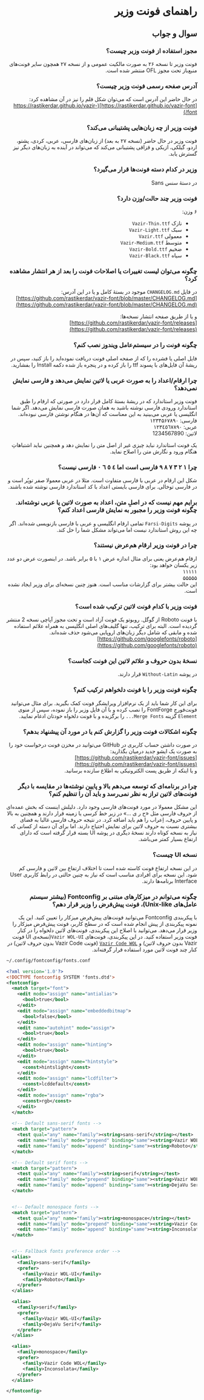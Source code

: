 <div dir="rtl">

# راهنمای فونت وزیر

## سوال و جواب

### مجوز استفاده از فونت وزیر چیست؟

فونت وزیر تا نسخه ۲۶ به صورت مالکیت عمومی و از نسخه ۲۷ همچون سایر فونت‌های منبع‌باز تحت مجوز OFL منتشر شده است.

### آدرس صفحه رسمی فونت وزیر چیست؟

در حال حاضر این آدرس است که می‌توان شکل قلم را نیز در آن مشاهده کرد:  
[https://rastikerdar.github.io/vazir-font](https://rastikerdar.github.io/vazir-font/)

### فونت وزیر از چه زبان‌هایی پشتیبانی می‌کند؟

فونت وزیر در حال حاضر (نسخه ۲۷ به بعد) از زبان‌های فارسی، عربی، کردی، پشتو، اردو، گیلکی، ازبکی و قزاقی پشتیبانی می‌کند که می‌تواند در آینده به زبان‌های دیگر نیز گسترش یابد.

### وزیر در کدام دسته فونت‌ها قرار می‌گیرد؟

در دستهٔ سنس Sans

### فونت وزیر چند حالت/وزن دارد؟

۶ وزن:

- نازک `Vazir-Thin.ttf`
- سبک `Vazir-Light.ttf`
- معمولی `Vazir.ttf`
- متوسط `Vazir-Medium.ttf`
- ضخیم `Vazir-Bold.ttf`
- سیاه `Vazir-Black.ttf`

### چگونه می‌توان لیست تغییرات یا اصلاحات فونت را بعد از هر انتشار مشاهده کرد؟

در فایل ‍`CHANGELOG.md` موجود در بستهٔ کامل و یا در این آدرس:  
[https://github.com/rastikerdar/vazir-font/blob/master/CHANGELOG.md](https://github.com/rastikerdar/vazir-font/blob/master/CHANGELOG.md)

و یا از طریق صفحه انتشار نسخه‌ها:  
[https://github.com/rastikerdar/vazir-font/releases](https://github.com/rastikerdar/vazir-font/releases)

### چگونه فونت را در سیستم‌عامل ویندوز نصب کنم؟

فایل اصلی یا فشرده را که از صفحه اصلی فونت دریافت نموده‌اید را باز کنید، سپس در ریشهٔ آن فایل‌های با پسوند ttf را باز کرده و در پنجره باز شده دکمه Install را بفشارید.

### چرا ارقام/اعداد را به صورت عربی یا لاتین نمایش می‌دهد و فارسی نمایش نمی‌دهد؟

فونت وزیر استاندارد که در ریشهٔ بستهٔ کامل قرار دارد در صورتی که ارقام را طبق استاندارد ورودی فارسی نوشته باشید به همان صورت فارسی نمایش می‌دهد. اگر شما انگلیسی یا عربی می‌بینید به این معناست که آن‌ها در هنگام نوشتن فارسی نبوده‌اند.  
فارسی: ۱۲۳۴۵۶۷۸۹۰  
عربی: ١٢٣٤٥٦٧٨٩٠  
لاتین: 1234567890  

یک فونت استاندارد نباید چیزی غیر از اصل متن را نمایش دهد و همچنین نباید اشتباهاتِ هنگام ورود و نگارش متن را اصلاح نماید.

### چرا ۱ ۲ ۳ ۷ ۸ ۹ فارسی است اما ٤ ٥ ٦ ٠ فارسی نیست؟

شکل این ارقام در عربی با فارسی متفاوت است. مثلا در عربی معمولا صفر توپُر است و در فارسی توخالی. برای فارسی بایستی اعداد با کد استاندارد فارسی نوشته شده باشند.

### برایم مهم نیست که در اصلِ متن، اعداد به صورت لاتین یا عربی نوشته‌اند. چگونه فونت وزیر را مجبور به نمایش فارسی اعداد کنم؟

در پوشه `Farsi-Digits` تمامی ارقام انگلیسی و عربی با فارسی بازنویسی شده‌اند. اگر چه این روش استاندارد نیست اما می‌تواند مشکل شما را حل کند.

### چرا در فونت وزیر ارقام هم‌عرض نیستند؟

ارقام هم‌عرض یعنی برای مثال اندازه عرض ۱ با ۵ برابر باشد. در اینصورت عرض دو عدد زیر یکسان خواهد بود:  
۱۱۱۱۱  
۵۵۵۵۵  
این حالت بیشتر برای گزارشات مناسب است. هنوز چنین نسخه‌ای برای وزیر ایجاد نشده است.

### فونت وزیر با کدام فونت لاتین ترکیب شده است؟

با فونت Roboto از گوگل. روبوتو یک فونت آزاد است و تحت مجوز آپاچی نسخه 2 منتشر گردیده است. البته برای ترکیب، تنها گلیف‌های اصلی انگلیسی به همراه علائم استفاده شده و مابقی که شامل دیگر زبان‌های اروپایی می‌شود حذف شده‌اند.  
[https://github.com/googlefonts/roboto](https://github.com/googlefonts/roboto)

### نسخهٔ بدون حروف و علائم لاتین این فونت کجاست؟

در پوشه `Without-Latin` قرار دارند.

### چگونه فونت وزیر را با فونت دلخواهم ترکیب کنم؟

برای این کار شما باید از یک نرم‌افزار ویرایشگر فونت کمک بگیرید. برای مثال می‌توانید فونت‌فورج FontForge را نصب کرده و با آن فایل وزیر را باز نموده، سپس از منوی `Element` گزینه `Merge Fonts...` را برگزیده و با فونت دلخواه خودتان ادغام نمایید.

### چگونه اشکالات فونت وزیر را گزارش کنم یا در مورد آن پیشنهاد بدهم؟

در صورت داشتن حساب کاربری در GitHub می‌توانید در مخزن فونت درخواست خود را به صورت یک ایشو جدید درمیان بگذارید:  
[https://github.com/rastikerdar/vazir-font/issues](https://github.com/rastikerdar/vazir-font/issues)  
و یا اینکه از طریق پست الکترونیکی به اطلاع سازنده برسانید.

### چرا در برنامه‌ای که توسعه می‌دهم بالا و پایین نوشته‌ها در مقایسه با دیگر فونت‌های لاتین تراز به نظر نمی‌رسد و باید آن را تنظیم کنم؟

این مشکل معمولا در مورد فونت‌های فارسی وجود دارد. دلیلش اینست که بخش عمده‌ای از حروف فارسی مثل «ح ر ی ...» در زیر خط کرسی یا زمینه قرار دارند و همچنین به بالا و پایین حروف، اِعراب را هم باید اضافه کرد. در نتیجه حروف فارسی غالبا به فضای بیشتری نسبت به حروف لاتین برای نمایش احتیاج دارند. اما برای آن دسته از کسانی که نیاز به نسخه کوتاه دارند نسخهٔ دیگری در پوشه UI بسته قرار گرفته است که دارای ارتفاع بسیار کمتر می‌باشد.

### نسخه UI چیست؟
در این نسخه ارتفاع فونت کاسته شده است تا اختلاف ارتفاع بین لاتین و فارسی کم شود. این نسخه برای افرادی مناسب است که نیاز به چنین حالتی در رابط کاربری User Interface برنامه‌ها دارند.

### چگونه می‌توانم در میزکارهای مبتنی بر Fontconfig (بیشتر سیستم عامل‌های Unix-like)، فونت پیش‌فرض را وزیر قرار دهم؟

با پیکربندی Fontconfig می‌توانید فونت‌های پیش‌فرض میزکار را تعیین کنید. این یک نمونه پیکربندی از پیش انجام شده است که در سطح کاربر، فونت پیش‌فرض میزکار را وزیر قرار می‌دهد. می‌توانید با اصلاح این پیکربندی، فونت‌های لاتین دلخواه را در کنار فونت وزیر استفاده کنید. در این پیکربندی، فونت‌های `Vazir WOL-UI`(نسخه‌ی UI فونت Vazir بدون حروف لاتین) و [`Vazir Code WOL`](https://github.com/rastikerdar/vazir-code-font) (فونت Vazir Code بدون حروف لاتین) در کنار چند فونت لاتین مورد استفاده قرار گرفته‌اند.

<div dir="ltr">
  
```xml
~/.config/fontconfig/fonts.conf

<?xml version='1.0'?>
<!DOCTYPE fontconfig SYSTEM 'fonts.dtd'>
<fontconfig>
  <match target="font">
    <edit mode="assign" name="antialias">
      <bool>true</bool>
    </edit>
    <edit mode="assign" name="embeddedbitmap">
      <bool>false</bool>
    </edit>
    <edit name="autohint" mode="assign">
      <bool>true</bool>
    </edit>
    <edit mode="assign" name="hinting">
      <bool>true</bool>
    </edit>
    <edit mode="assign" name="hintstyle">
      <const>hintslight</const>
    </edit>
    <edit mode="assign" name="lcdfilter">
      <const>lcddefault</const>
    </edit>
    <edit mode="assign" name="rgba">
      <const>rgb</const>
    </edit>
  </match>
  
  <!-- Default sans-serif fonts -->
  <match target="pattern">
    <test qual="any" name="family"><string>sans-serif</string></test>
    <edit name="family" mode="prepend" binding="same"><string>Vazir WOL-UI</string></edit>
    <edit name="family" mode="append" binding="same"><string>Roboto</string></edit>
  </match>

  <!-- Default serif fonts -->
  <match target="pattern">
    <test qual="any" name="family"><string>serif</string></test>
    <edit name="family" mode="prepend" binding="same"><string>Vazir WOL-UI</string></edit>
    <edit name="family" mode="append" binding="same"><string>DejaVu Serif</string></edit>
  </match>


  <!-- Default monospace fonts -->
  <match target="pattern">
    <test qual="any" name="family"><string>monospace</string></test>
    <edit name="family" mode="prepend" binding="same"><string>Vazir Code WOL</string></edit>
    <edit name="family" mode="append" binding="same"><string>Inconsolata</string></edit>
  </match>


  <!-- Fallback fonts preference order -->
  <alias>
    <family>sans-serif</family>
    <prefer>
      <family>Vazir WOL-UI</family>
      <family>Roboto</family>
    </prefer>
  </alias>

  <alias>
    <family>serif</family>
    <prefer>
      <family>Vazir WOL-UI</family>
      <family>DejaVu Serif</family>
    </prefer>
  </alias>

  <alias>
    <family>monospace</family>
    <prefer>
      <family>Vazir Code WOL</family>
      <family>Inconsolata</family>
    </prefer>
  </alias>

</fontconfig>
```
</div>

</div>
